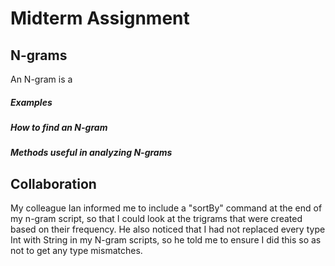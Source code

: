 # Midterm Assignment

## N-grams

An N-gram is a

##### Examples

##### How to find an N-gram

##### Methods useful in analyzing N-grams

## Collaboration
My colleague Ian informed me to include a "sortBy" command at the end of my n-gram script, so that I could look at the trigrams that were created based on their frequency. He also noticed that I had not replaced every type Int with String in my N-gram scripts, so he told me to ensure I did this so as not to get any type mismatches.
